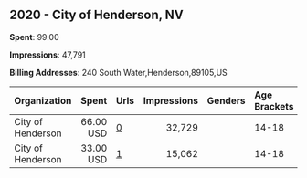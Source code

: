 ## 2020 - City of Henderson, NV 
**Spent**: 99.00

**Impressions**: 47,791

**Billing Addresses**: 240 South Water,Henderson,89105,US

|Organization|Spent|Urls|Impressions|Genders|Age Brackets|Country Codes|
|:---|---:|:---|---:|:---|:---|:---|
|City of Henderson|66.00 USD|[0](https://www.snap.com/political-ads/asset/2f4d229e9d60e185f3e60d06cad387e6f314923213b97c77a951c740e5901854?mediaType=mp4)|32,729||14-18|united states|
|City of Henderson|33.00 USD|[1](https://www.snap.com/political-ads/asset/2f4d229e9d60e185f3e60d06cad387e6f314923213b97c77a951c740e5901854?mediaType=mp4)|15,062||14-18|united states|
